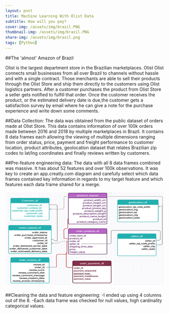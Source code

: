 ```yaml
---
layout: post
title: Machine Learning With Olist Data
subtitle: How will you pay?
cover-img: /assets/img/brazil.PNG
thumbnail-img: /assets/img/brazil.PNG
share-img: /assets/img/brazil.png
tags: [Python]
---
```

##The 'almost' Amazon of Brazil

Olist is the largest department store in the Brazilian marketplaces. 
Olist Olist connects small businesses from all over Brazil to channels without hassle and with a single contract. 
Those merchants are able to sell their products through the Olist Store and ship them directly to the customers using Olist logistics partners.
After a customer purchases the product from Olist Store a seller gets notified to fulfill that order. Once the customer receives the product, 
or the estimated delivery date is due,the customer gets a satisfaction survey by email where he can give a note for the purchase experience and write down some comments.


##Data Collection:
The data was obtained from the public dataset of orders made at Olist Store. 
This data contains information of over 100k orders made between 2016 and 2018 by multiple marketplaces in Brazil.
It contains 8 data frames each allowing the viewing of multiple dimensions ranging from order status, price, payment and freight performance to customer location,
product attributes, geolocation dataset that relates Brazilian zip codes to lat/lng coordinates and finally reviews written by customers.


##Pre-feature engineering data:
The data with all 8 data frames combined was massive. It has about 52 features and over 100k observations.
It was key to create an app.creatly.com diagram and carefully select which data frames contained key information in regards to my target feature and 
which features each data frame shared for a merge.

![Diagram](/assets/img/chartapply.PNG)          


##Cleaning the data and feature engineering:
-I ended up using 4 columns out of the 8. 
-Each data frame was checked for null values, high cardinality categorical values.

